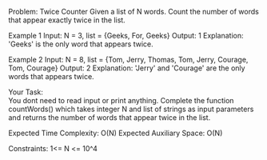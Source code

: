 Problem: Twice Counter
Given a list of N words. Count the number of words that appear exactly twice in the list.

Example 1
Input: N = 3, list = {Geeks, For, Geeks}
Output: 1
Explanation: 'Geeks' is the only word that appears twice. 

Example 2
Input: N = 8, list = {Tom, Jerry, Thomas, Tom, Jerry, Courage, Tom, Courage}
Output: 2
Explanation: 'Jerry' and 'Courage' are the only words that appears twice. 

Your Task:  
You dont need to read input or print anything. Complete the function countWords() which takes integer N and list of strings as input parameters and returns the number of words that appear twice in the list.

Expected Time Complexity: O(N)
Expected Auxiliary Space: O(N)  

Constraints:
1<= N <= 10^4